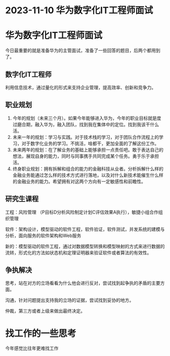 # 2023-11-10 华为数字化IT工程师面试

#  华为数字化IT工程师面试

今日最重要的就是准备华为的主管面试，准备了一些回答的题目，后两个都用到了。



## 数字化IT工程师

利用信息技术，通过量化的形式来支持企业管理，提高效率、创新和竞争力。



## 职业规划

1. 今年的规划（未来三个月）。如果今年能够进入华为，今年的职业目标就是度过磨合期，融入华为，融入团队，找到我在集体中的定位。找到我该干什么活。
2. 未来一年的规划：学习与实践。对于技术栈的学习，对于团队合作流程上的学习，对于数字化业务的学习。不挑活，啥都干，更加全面的了解这份工作。
3. 未来两年的规划：在了解业务的基础上能够承担一点责任吧。敢于表达自己的想法，展现自身的能力，同时与同事携手共同完成某个任务。勇于乐于承担活。
4. 终身职业规划：拥有拆解和组合的能力的金融科技从业者。分析拆解什么样的金融业务能通过怎么样的技术方式进行落地，以及对什么新技术能催生什么样的金融业务的能力。希望拥有对这两个方向有一定敏感性和前瞻性。



## 研究生课程

工程：风险管理 （P目标D分析风险制定计划C评估效果A执行），敏捷小组合作组织管理

软件：架构设计，模型驱动的软件工程，软件验证，软件测试，并发系统的建模与分析，面向服务的软件架构和Web服务

新的：模型驱动的软件工程，通过对数据模型转换和模型映射的方式来进行数据的流转，形式化的方法如状态机和定理证明器来验证软件或者算法的有效性。



## 争执解决

思考，站在对方的立场看看为什么他会进行反对，尝试找到起争执的矛盾的主要方面。

沟通，针对问题提出支持我的立场的证据，尝试找到妥协的地方。

仲裁，第三方或者上级来做出最终决定。



# 找工作的一些思考

今年感觉比往年更难找工作